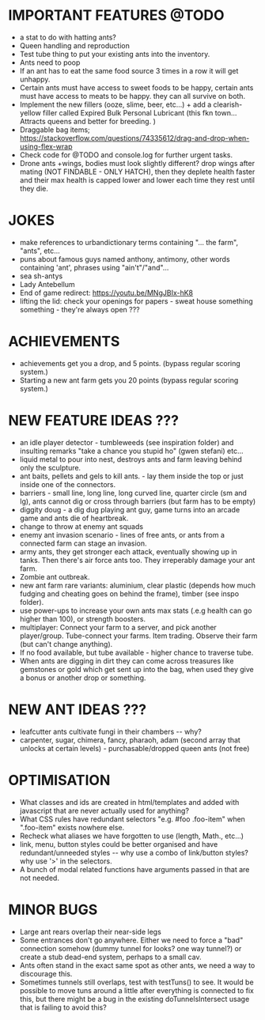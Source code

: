 # IMPORTANT FEATURES @TODO
- a stat to do with hatting ants?
- Queen handling and reproduction
- Test tube thing to put your existing ants into the inventory.
- Ants need to poop
- If an ant has to eat the same food source 3 times in a row it will get unhappy.
- Certain ants must have access to sweet foods to be happy, certain ants must have access to meats to be happy.  they can all survive on both.
- Implement the new fillers (ooze, slime, beer, etc...) + add a clearish-yellow filler called Expired Bulk Personal Lubricant (this fkn town...  Attracts queens and better for breeding. ) 
- Draggable bag items; https://stackoverflow.com/questions/74335612/drag-and-drop-when-using-flex-wrap
- Check code for @TODO and console.log for further urgent tasks.
- Drone ants +wings, bodies must look slightly different? drop wings after mating (NOT FINDABLE - ONLY HATCH), then they deplete health faster and their max health is capped lower and lower each time they rest until they die.


# JOKES
- make references to urbandictionary terms containing "... the farm", "ants", etc...
- puns about famous guys named anthony, antimony, other words containing 'ant', phrases using "ain't"/"and"...
- sea sh-antys
- Lady Antebellum
- End of game redirect: https://youtu.be/MNgJBIx-hK8
- lifting the lid: check your openings for papers - sweat house something something - they're always open ???


# ACHIEVEMENTS
- achievements get you a drop, and 5 points. (bypass regular scoring system.)
- Starting a new ant farm gets you 20 points (bypass regular scoring system.)


# NEW FEATURE IDEAS ???
- an idle player detector - tumbleweeds (see inspiration folder) and insulting remarks "take a chance you stupid ho" (gwen stefani) etc...
- liquid metal to pour into nest, destroys ants and farm leaving behind only the sculpture.
- ant baits, pellets and gels to kill ants. - lay them inside the top or just inside one of the connectors.
- barriers - small line, long line, long curved line, quarter circle (sm and lg), ants cannot dig or cross through barriers (but farm has to be empty)
- diggity doug - a dig dug playing ant guy, game turns into an arcade game and ants die of heartbreak.
- change to throw at enemy ant squads
- enemy ant invasion scenario - lines of free ants, or ants from a connected farm can stage an invasion.
- army ants, they get stronger each attack, eventually showing up in tanks.  Then there's air force ants too.  They irreperably damage your ant farm.
- Zombie ant outbreak.
- new ant farm rare variants: aluminium, clear plastic (depends how much fudging and cheating goes on behind the frame), timber (see inspo folder).
- use power-ups to increase your own ants max stats (.e.g health can go higher than 100), or strength boosters.
- multiplayer: Connect your farm to a server, and pick another player/group.  Tube-connect your farms.  Item trading.  Observe their farm (but can't change anything).
- If no food available, but tube available - higher chance to traverse tube.
- When ants are digging in dirt they can come across treasures like gemstones or gold which get sent up into the bag, when used they give a bonus or another drop or something.

# NEW ANT IDEAS ???
- leafcutter ants cultivate fungi in their chambers -- why?
- carpenter, sugar, chimera, fancy, pharaoh, adam (second array that unlocks at certain levels) - purchasable/dropped queen ants (not free)

# OPTIMISATION
- What classes and ids are created in html/templates and added with javascript that are never actually used for anything?
- What CSS rules have redundant selectors "e.g. #foo .foo-item" when ".foo-item" exists nowhere else.
- Recheck what aliases we have forgotten to use (length, Math., etc...)
- link, menu, button styles could be better organised and have redundant/unneeded styles -- why use a combo of link/button styles? why use '>' in the selectors.
- A bunch of modal related functions have arguments passed in that are not needed.

# MINOR BUGS
- Large ant rears overlap their near-side legs
- Some entrances don't go anywhere.  Either we need to force a "bad" connection somehow (dummy tunnel for looks? one way tunnel?) or create a stub dead-end system, perhaps to a small cav.
- Ants often stand in the exact same spot as other ants, we need a way to discourage this.
- Sometimes tunnels still overlaps, test with testTuns() to see.  It would be possible to move tuns around a little after everything is connected to fix this, but there might be a bug in the existing doTunnelsIntersect usage that is failing to avoid this?


